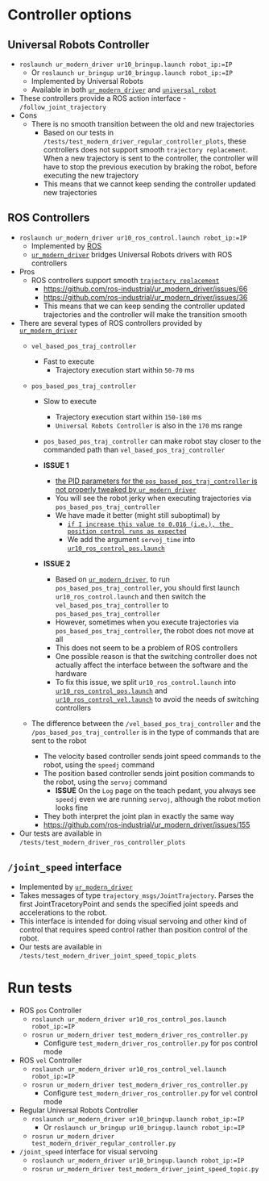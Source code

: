 # Controller options
## Universal Robots Controller
* `roslaunch ur_modern_driver ur10_bringup.launch robot_ip:=IP`
  * Or `roslaunch ur_bringup ur10_bringup.launch robot_ip:=IP`
  * Implemented by Universal Robots
  * Available in both [`ur_modern_driver`](https://github.com/ros-industrial/ur_modern_driver) and [`universal_robot`](https://github.com/ros-industrial/universal_robot)
* These controllers provide a ROS action interface - `/follow_joint_trajectory`
* Cons
  * There is no smooth transition between the old and new trajectories
    * Based on our tests in `/tests/test_modern_driver_regular_controller_plots`, these controllers does not support smooth `trajectory replacement`. When a new trajectory is sent to the controller, the controller will have to stop the previous execution by braking the robot, before executing the new trajectory
    * This means that we cannot keep sending the controller updated new trajectories

## ROS Controllers
* `roslaunch ur_modern_driver ur10_ros_control.launch robot_ip:=IP`
  * Implemented by [ROS](http://wiki.ros.org/ros_controllers?distro=melodic)
  * [`ur_modern_driver`](https://github.com/ros-industrial/ur_modern_driver) bridges Universal Robots drivers with ROS controllers
* Pros
  * ROS controllers support smooth [`trajectory replacement`](http://wiki.ros.org/joint_trajectory_controller/UnderstandingTrajectoryReplacement)
    * https://github.com/ros-industrial/ur_modern_driver/issues/66
    * https://github.com/ros-industrial/ur_modern_driver/issues/36
    * This means that we can keep sending the controller updated trajectories and the controller will make the transition smooth
* There are several types of ROS controllers provided by [`ur_modern_driver`](https://github.com/ros-industrial/ur_modern_driver)
  * `vel_based_pos_traj_controller`
    * Fast to execute
      * Trajectory execution start within `50-70` ms
  * `pos_based_pos_traj_controller`
    * Slow to execute
      * Trajectory execution start within `150-180` ms
      * `Universal Robots Controller` is also in the `170` ms range
    * `pos_based_pos_traj_controller` can make robot stay closer to the commanded path than `vel_based_pos_traj_controller`
    * **ISSUE 1**
      * [the PID parameters for the `pos_based_pos_traj_controller` is not properly tweaked by `ur_modern_driver`](https://github.com/ros-industrial/ur_modern_driver)
      * You will see the robot jerky when executing trajectories via `pos_based_pos_traj_controller`
      * We have made it better (might still suboptimal) by
        * [`if I increase this value to 0.016 (i.e.), the position control runs as expected`](https://github.com/ros-industrial/ur_modern_driver/issues/132#issuecomment-326222790)
        * We add the argument `servoj_time` into [`ur10_ros_control_pos.launch`](https://github.com/Shentheman/ur_modern_driver/blob/6a821127ab4f046c7e6a20d9d1d7615c627f4330/launch/ur10_ros_control_pos.launch#L23)

    * **ISSUE 2**
      * Based on [`ur_modern_driver`](https://github.com/ros-industrial/ur_modern_driver), to run `pos_based_pos_traj_controller`, you should first launch `ur10_ros_control.launch` and then switch the `vel_based_pos_traj_controller` to `pos_based_pos_traj_controller`
      * However, sometimes when you execute trajectories via `pos_based_pos_traj_controller`, the robot does not move at all
      * This does not seem to be a problem of ROS controllers
      * One possible reason is that the switching controller does not actually affect the interface between the software and the hardware
      * To fix this issue, we split `ur10_ros_control.launch` into [`ur10_ros_control_pos.launch`](https://github.com/Shentheman/ur_modern_driver/blob/irg/launch/ur10_ros_control_pos.launch) and [`ur10_ros_control_vel.launch`](https://github.com/Shentheman/ur_modern_driver/blob/irg/launch/ur10_ros_control_vel.launch) to avoid the needs of switching controllers

  * The difference between the `/vel_based_pos_traj_controller` and the `/pos_based_pos_traj_controller` is in the type of commands that are sent to the robot
    * The velocity based controller sends joint speed commands to the robot, using the `speedj` command
    * The position based controller sends joint position commands to the robot, using the `servoj` command
      * **ISSUE** On the `Log` page on the teach pedant, you always see `speedj` even we are running `servoj`, although the robot motion looks fine
    * They both interpret the joint plan in exactly the same way
    * https://github.com/ros-industrial/ur_modern_driver/issues/155
* Our tests are available in `/tests/test_modern_driver_ros_controller_plots`

## `/joint_speed` interface
* Implemented by [`ur_modern_driver`](https://github.com/ros-industrial/ur_modern_driver)
* Takes messages of type `trajectory_msgs/JointTrajectory`. Parses the first JointTracetoryPoint and sends the specified joint speeds and accelerations to the robot.
* This interface is intended for doing visual servoing and other kind of control that requires speed control rather than position control of the robot.
* Our tests are available in `/tests/test_modern_driver_joint_speed_topic_plots`


# Run tests
* ROS `pos` Controller
  * `roslaunch ur_modern_driver ur10_ros_control_pos.launch robot_ip:=IP`
  * `rosrun ur_modern_driver test_modern_driver_ros_controller.py`
    * Configure `test_modern_driver_ros_controller.py` for `pos` control mode
* ROS `vel` Controller
  * `roslaunch ur_modern_driver ur10_ros_control_vel.launch robot_ip:=IP`
  * `rosrun ur_modern_driver test_modern_driver_ros_controller.py`
    * Configure `test_modern_driver_ros_controller.py` for `vel` control mode
* Regular Universal Robots Controller
  * `roslaunch ur_modern_driver ur10_bringup.launch robot_ip:=IP`
    * Or `roslaunch ur_bringup ur10_bringup.launch robot_ip:=IP`
  * `rosrun ur_modern_driver test_modern_driver_regular_controller.py`
* `/joint_speed` interface for visual servoing
  * `roslaunch ur_modern_driver ur10_bringup.launch robot_ip:=IP`
  * `rosrun ur_modern_driver test_modern_driver_joint_speed_topic.py`
